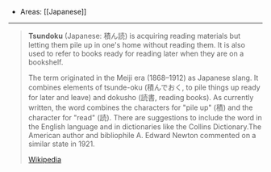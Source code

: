 
- Areas: [[Japanese]]

---

> **Tsundoku** (Japanese: 積ん読) is acquiring reading materials but letting them pile up in one's home without reading them. It is also used to refer to books ready for reading later when they are on a bookshelf.
>
> The term originated in the Meiji era (1868–1912) as Japanese slang. It combines elements of tsunde-oku (積んでおく, to pile things up ready for later and leave) and dokusho (読書, reading books). As currently written, the word combines the characters for "pile up" (積) and the character for "read" (読). There are suggestions to include the word in the English language and in dictionaries like the Collins Dictionary.The American author and bibliophile A. Edward Newton commented on a similar state in 1921.
>
> [Wikipedia](https://en.wikipedia.org/wiki/Tsundoku)
